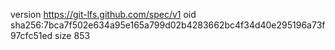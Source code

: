 version https://git-lfs.github.com/spec/v1
oid sha256:7bca7f502e634a95e165a799d02b4283662bc4f34d40e295196a73f97cfc51ed
size 853
